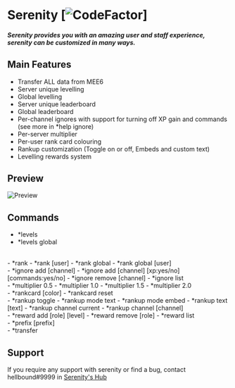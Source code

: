 # Serenity [![CodeFactor](https://www.codefactor.io/repository/github/hellbound1337/serenity/badge)]

##### Serenity provides you with an amazing user and staff experience, serenity can be customized in many ways.

## Main Features
- Transfer ALL data from MEE6
- Server unique levelling
- Global levelling
- Server unique leaderboard
- Global leaderboard
- Per-channel ignores with support for turning off XP gain and commands (see more in *help ignore)
- Per-server multiplier
- Per-user rank card colouring
- Rankup customization (Toggle on or off, Embeds and custom text)
- Levelling rewards system

## Preview 
![Preview](https://i.imgur.com/Bc23KvX.png)


## Commands
- *levels
- *levels global
<br>
- *rank 
- *rank [user]
- *rank global
- *rank global [user]
<br>
- *ignore add [channel]
- *ignore add [channel] [xp:yes/no] [commands:yes/no]
- *ignore remove [channel]
- *ignore list
<br>
- *multiplier 0.5
- *multiplier 1.0
- *multiplier 1.5
- *multiplier 2.0
<br>
- *rankcard [color]
- *rankcard reset
<br>
- *rankup toggle
- *rankup mode text
- *rankup mode embed
- *rankup text [text]
- *rankup channel current
- *rankup channel [channel]
<br>
- *reward add [role] [level]
- *reward remove [role]
- *reward list
<br>
- *prefix [prefix]
<br>
- *transfer

## Support
If you require any support with serenity or find a bug, contact hellbound#9999 in [Serenity's Hub](https://discord.gg/FuhyGgW)
